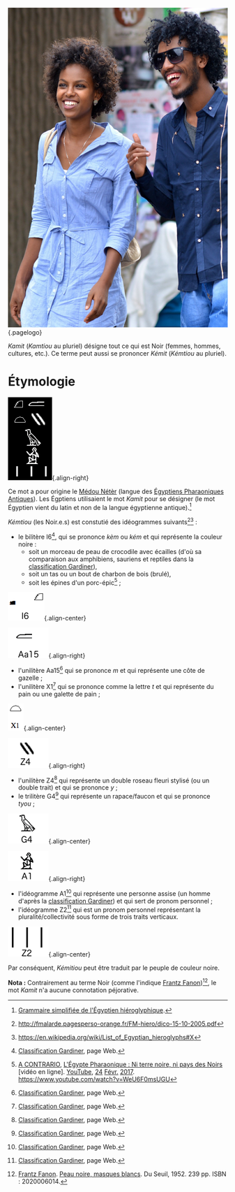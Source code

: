 <!-- TITLE: Les Kamtiou (les Noir.e.s) -->
<!-- SUBTITLE: Présentation du Kamit -->

![Sans Titre](/uploads/personnes/sans-titre.png "Couple Kamit"){.pagelogo}

*Kamit* (*Kamtiou* au pluriel) désigne tout ce qui est Noir (femmes, hommes, cultures, etc.). Ce terme peut aussi se prononcer *Kémit* (*Kémtiou* au pluriel).

# Étymologie
![Kemtiou](/uploads/ecriture/kemtiou.png "Kemtiou en Hiéroglyphe"){.align-right}

Ce mot a pour origine le [Médou Nétèr]() (langue des [Égyptiens Pharaoniques Antiques]()). Les Égptiens utilisaient le mot *Kamit* pour se désigner (le mot Égyptien vient du latin et non de la langue égyptienne antique).[^6]

*Kémtiou* (les Noir.e.s) est constutié des idéogrammes suivants[^3][^5] :
* le bilitère I6[^2], qui se prononce *kèm* ou *kém* et qui représente la couleur noire :
	* soit un morceau de peau de crocodile avec écailles (d'où sa comparaison aux amphibiens, sauriens et reptiles dans la [classification Gardiner](/ecriture/hieroglyphe/classification-gardiner)),
	* soit un tas ou un bout de charbon de bois (brulé),
	* soit les épines d'un porc-épic[^4] ;

![I 6](/uploads/ecriture/i-6.png "Hiéroglyphe I6"){.align-center}

![Aa 15](/uploads/ecriture/aa-15.png "L'unilètère Aa 15"){.align-right}

* l'unilitère Aa15[^2] qui se prononce *m* et qui représente une côte de gazelle ;
* l'unilitère X1[^2] qui se prononce comme la lettre *t* et qui représente du pain ou une galette de pain ;

![Signe X 1](/uploads/ecriture/signe-x-1.png "Idéogramme X1"){.align-center}

![Z 4](/uploads/ecriture/z-4.png "Unilitère Z4"){.align-right}

* l'unilitère Z4[^2] qui représente un double roseau fleuri stylisé (ou un double trait) et qui se prononce *y* ;
* le trilitère G4[^2] qui représente un rapace/faucon et qui se prononce *tyou* ;

![G 4](/uploads/ecriture/g-4.png "Trilitère G4"){.align-center}

![A 1](/uploads/ecriture/a-1.png "Idéogramme A1"){.align-right}

* l'idéogramme A1[^2] qui représente une personne assise (un homme d'après la [classification Gardiner]()) et qui sert de pronom personnel ;
* l'idéogramme Z2[^2] qui est un pronom personnel représentant la pluralité/collectivité sous forme de trois traits verticaux.

![Z 2](/uploads/ecriture/z-2.png "Idéogramme Z2"){.align-center}

Par conséquent, *Kémitiou* peut être traduit par le peuple de couleur noire.

**Nota :** Contrairement au terme Noir (comme l'indique [Frantz Fanon]())[^1], le mot *Kamit* n'a aucune connotation péjorative.


[^1]: [Frantz Fanon](). [Peau noire, masques blancs](). Du Seuil, 1952. 239 pp. ISBN : 2020006014.
[^2]: [Classification Gardiner](/ecriture/hieroglyphe/classification-gardiner), page Web.
[^3]: http://fmalarde.pagesperso-orange.fr/FM-hiero/dico-15-10-2005.pdf
[^4]: [A CONTRARIO](/personnalite/homme/polymathe/afrique/ouest/cameroun/dibombari-mbock), [L'Égypte Pharaonique : Ni terre noire, ni pays des Noirs](https://www.youtube.com/watch?v=WeU6F0msUGU) [vidéo en ligne]. [YouTube](http://youtube.com), [24](/histoire/date/calendrier-gregorien/par-jour/24) [Févr.](/histoire/date/calendrier-gregorien/par-mois/fevrier) [2017](/histoire/date/calendrier-gregorien/par-annee/2017). https://www.youtube.com/watch?v=WeU6F0msUGU
[^5]: https://en.wikipedia.org/wiki/List_of_Egyptian_hieroglyphs#X
[^6]: [Grammaire simplifiée de l'Égyptien hiéroglyphique]().